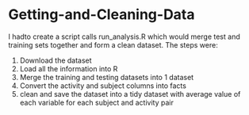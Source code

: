 # Getting-and-Cleaning-Data
I hadto create a script calls run_analysis.R which would merge test and training sets together and form a clean dataset. The steps were:
1. Download the dataset
2. Load all the information into R
3. Merge the training and testing datasets into 1 dataset
4. Convert the activity and subject columns into facts
5. clean and save the dataset into a tidy dataset with average value of each variable for each subject and activity pair
